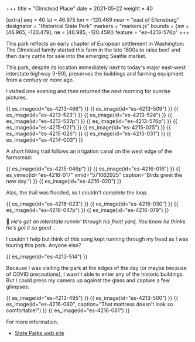 +++
title = "Olmstead Place"
date = 2021-05-22
weight = 40

[extra]
seq = 40
lat = 46.975
lon = -120.469
near = "east of Ellensburg"
designator = "Historical State Park"
markers = "markers.js"
bounds = {sw = [46.965, -120.479], ne = [46.985, -120.459]}
feature = "es-4213-576p"
+++

This park reflects an early chapter of European settlement in Washington: The Olmstead family started this farm in the late 1800s to raise beef and then dairy cattle for sale into the emerging Seattle market.

<!-- more -->

This park, despite its location immediately next to today's major east-west interstate highway (I-90), preserves the buildings and farming equipment from a century or more ago.

I visited one evening and then returned the next morning for sunrise pictures.

{{ es_image(id="es-4213-466") }}
{{ es_image(id="es-4213-509") }}
{{ es_image(id="es-4213-523") }}
{{ es_image(id="es-4213-524") }}
{{ es_image(id="es-4213-537p") }}
{{ es_image(id="es-4213-576p") }}
{{ es_image(id="es-4215-021") }}
{{ es_image(id="es-4215-025") }}
{{ es_image(id="es-4215-026") }}
{{ es_image(id="es-4215-031") }}
{{ es_image(id="es-4214-003") }}

A short hiking trail follows an irrigation canal on the west edge of the farmstead:

{{ es_image(id="es-4215-046p") }}
{{ es_image(id="es-4216-016") }}
{{ es_vimeo(id="es-4216-017" vmid="571062925" caption="Birds greet the new day.") }}
{{ es_image(id="es-4216-020") }}

Alas, the trail was flooded, so I couldn't complete the loop.

{{ es_image(id="es-4216-023") }}
{{ es_image(id="es-4216-030") }}
{{ es_image(id="es-4216-047p") }}
{{ es_image(id="es-4216-079") }}

🎵 _He's got an interstate runnin' through his front yard, You know he thinks he's got it so good …_

I couldn't help but think of this song kept running through my head as I was touring this park. Anyone else?

{{ es_image(id="es-4213-514") }}

Because I was visiting the park at the edges of the day (or maybe because of COVID precautions), I wasn't able to enter any of the historic buildings. But I could press my camera up against the glass and capture a few glimpses:

{{ es_image(id="es-4213-495") }}
{{ es_image(id="es-4213-500") }}
{{ es_image(id="es-4216-080", caption="That mattress doesn’t look so comfortable!") }}
{{ es_image(id="es-4216-081") }}

For more information:

* [State Parks web site](https://parks.state.wa.us/404/LostLake)
